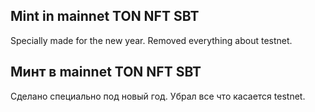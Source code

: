 ## Mint in mainnet TON NFT SBT

Specially made for the new year. Removed everything about testnet.

## Минт в mainnet TON NFT SBT

Сделано специально под новый год. Убрал все что касается testnet.